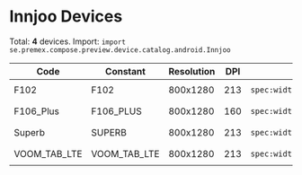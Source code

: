 # Innjoo Devices

Total: **4** devices. Import: `import se.premex.compose.preview.device.catalog.android.Innjoo`

| Code | Constant | Resolution | DPI | Compose Spec | Preview Usage |
|------|----------|------------|-----|-------------|---------------|
| F102 | F102 | 800x1280 | 213 | `spec:width=800px,height=1280px,dpi=213` | `@Preview(device = Innjoo.F102)` |
| F106_Plus | F106_PLUS | 800x1280 | 160 | `spec:width=800px,height=1280px,dpi=160` | `@Preview(device = Innjoo.F106_PLUS)` |
| Superb | SUPERB | 800x1280 | 213 | `spec:width=800px,height=1280px,dpi=213` | `@Preview(device = Innjoo.SUPERB)` |
| VOOM_TAB_LTE | VOOM_TAB_LTE | 800x1280 | 213 | `spec:width=800px,height=1280px,dpi=213` | `@Preview(device = Innjoo.VOOM_TAB_LTE)` |

<!-- Generated automatically. Do not edit manually. -->
